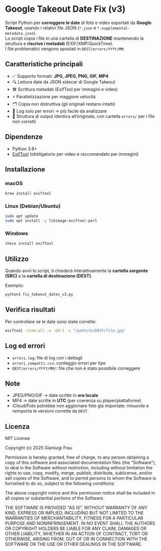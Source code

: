 # Google Takeout Date Fix (v3)

Script Python per **correggere le date** di foto e video esportati da **Google Takeout**, usando i relativi file JSON (`*.json` e `*.supplemental-metadata.json`).  
Lo script copia i file in una cartella di **DESTINAZIONE** mantenendo la struttura e **riscrive i metadati** (EXIF/XMP/QuickTime).  
I file problematici vengono spostati in `DEST/errors/YYYY/MM`.

## Caratteristiche principali
- ✅ Supporto formati: **JPG, JPEG, PNG, GIF, MP4**
- 🔍 Lettura date da JSON sidecar di Google Takeout
- 🛠️ Scrittura metadati (ExifTool per immagini e video)
- ⚡ Parallelizzazione per maggiore velocità
- 🗂️ Copia non distruttiva (gli originali restano intatti)
- 🧾 Log solo per errori → più facile da analizzare
- 📁 Struttura di output identica all’originale, con cartella `errors/` per i file non corretti

## Dipendenze
- Python 3.8+
- [ExifTool](https://exiftool.org/) (obbligatorio per video e raccomandato per immagini)

## Installazione

### macOS
```bash
brew install exiftool
```

### Linux (Debian/Ubuntu)
```bash
sudo apt update
sudo apt install -y libimage-exiftool-perl
```

### Windows
```powershell
choco install exiftool
```

## Utilizzo
Quando avvii lo script, ti chiederà interattivamente la **cartella sorgente (SRC)** e la **cartella di destinazione (DEST)**.

Esempio:
```bash
python3 fix_takeout_dates_v3.py
```

## Verifica risultati
Per controllare se le date sono state corrette:
```bash
exiftool -time:all -a -G0:1 -s "/path/to/DEST/file.jpg"
```

## Log ed errori
- `errori.log`: file di log con i dettagli
- `errori_compatti.csv`: conteggio errori per tipo
- `DEST/errors/YYYY/MM/`: file che non è stato possibile correggere

## Note
- JPEG/PNG/GIF → date scritte in **ora locale**  
- MP4 → date scritte in **UTC** (per coerenza su player/piattaforme)
- iCloud/Foto potrebbe non aggiornare foto già importate: rimuovile e reimporta le versioni corrette da `DEST`.

## Licenza
MIT License

Copyright (c) 2025 Gianluigi Frau

Permission is hereby granted, free of charge, to any person obtaining a copy
of this software and associated documentation files (the "Software"), to deal
in the Software without restriction, including without limitation the rights
to use, copy, modify, merge, publish, distribute, sublicense, and/or sell
copies of the Software, and to permit persons to whom the Software is
furnished to do so, subject to the following conditions:

The above copyright notice and this permission notice shall be included in all
copies or substantial portions of the Software.

THE SOFTWARE IS PROVIDED "AS IS", WITHOUT WARRANTY OF ANY KIND, EXPRESS OR
IMPLIED, INCLUDING BUT NOT LIMITED TO THE WARRANTIES OF MERCHANTABILITY,
FITNESS FOR A PARTICULAR PURPOSE AND NONINFRINGEMENT. IN NO EVENT SHALL THE
AUTHORS OR COPYRIGHT HOLDERS BE LIABLE FOR ANY CLAIM, DAMAGES OR OTHER
LIABILITY, WHETHER IN AN ACTION OF CONTRACT, TORT OR OTHERWISE, ARISING FROM,
OUT OF OR IN CONNECTION WITH THE SOFTWARE OR THE USE OR OTHER DEALINGS IN THE
SOFTWARE.
